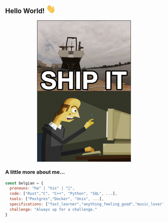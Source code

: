 ## Hello World! <img src="https://raw.githubusercontent.com/Martichou/martichou/master/hi.gif" width="30px">


<p align="center">
  <a href="#">
    <img  align="center"  alt="GID"  src="https://raw.githubusercontent.com/Martichou/martichou/master/ship.webp" width=300 >
  </a>
  <a href="#">
    <img  align="center"  alt="GIF"  src="https://raw.githubusercontent.com/Martichou/martichou/master/type.gif" width=300 />
  </a>
</p>

### A little more about me...

```javascript
const belgian = {
  pronouns: "he" | "his" | "🕺",
  code: ["Rust","C", "C++", "Python", "SQL", ...],
  tools: ["Postgres","Docker", "Unix", ...],
  specifications: ["fast_learner","anything_feeling_good","music_lover"],
  challenge: "Always up for a challenge."
}
```

